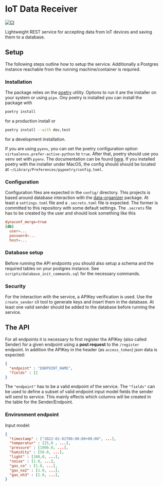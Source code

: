 # IoT Data Receiver
[![CI](https://github.com/kschweiger/iot_receiver/actions/workflows/test.yml/badge.svg)](https://github.com/kschweiger/iot_receiver/actions/workflows/test.yml)

Lightweight REST service for accepting data from IoT devices and saving them to a database.

## Setup

The following steps outline how to setup the service. Additionally a Postgres instance
reachable from the running machine/container is required.

### Installation

The package relies on the [poetry](https://python-poetry.org) utility. Options to run it
are the installer on your system or using `pipx`. Ony poetry is installed you can install
the package with

```zsh
poetry install
```

for a production install or

```zsh
poetry install --with dev,test
```

for a development installation.

If you are using `pyenv`, you can set the poetry configuration option
`virtualenvs.prefer-active-python` to `true`. After that, poetry should use you venv set
with `pyenv`. The documentation can be found [here](https://python-poetry.org/docs/managing-environments#managing-environments).
If you installed poetry with the installer under MacOS, the config should should be
located at `~/Library/Preferences/pypoetry/config.toml`.

### Configuration

Configuration files are expected in the `config/` directory. This projects is based
around database interaction with the [data-organizer](https://github.com/kschweiger/data_organizer)
package. At least a `settings.toml` file and a `.secrets.toml` file is expected. The
former is committed to this repository with some default settings. The `.secrets` file
has to be created by the user and should look something like this

```toml
dynaconf_merge=true
[db]
  user=...
  password=...
  host=...
```

### Database setup

Before running the API endpoints you should also setup a schema and the required tables
on your postgres instance. See `scripts/database_init_commands.sql` for the necessary
commands.

### Security

For the interaction with the service, a APIKey verification is used. Use the `create_sender`
cli tool to generate keys and insert them in the database. At least one valid sender
should be added to the database before running the service.

## The API

For all endpoints it is necessary to first register the APIKey (also called Sender) for
a given endpoint using a **post request** to the `/register` endpoint. In addition the
APIKey in the header (as `access_token`) json data is expected:

```json
{
  "endpoint" : "ENDPOINT_NAME",
  "fields" : []
}
```

The `"endpoint"` has to be a valid endpoint of the service. The `"fields"` can be used to
define a subset of valid endpoint input model fields the sender will send to service.
This mainly effects which columns will be created in the table for the Sender/Endpoint.

### Environment endpoint

Input model:

```json
{
  "timestamp" : ["2022-01-01T00:00:00+00:00", ...],
  "temperatur" : [25,0 , ...],
  "pressure" : [1000.0, ...],
  "humidity" : [50.0, ...],
  "light" : [100,0, ...],
  "noise" : [1.0, ...],
  "gas_co" : [1.0, ...],
  "gas_no2" : [1.0, ...],
  "gas_nh3" : [1.0, ...],
}
```